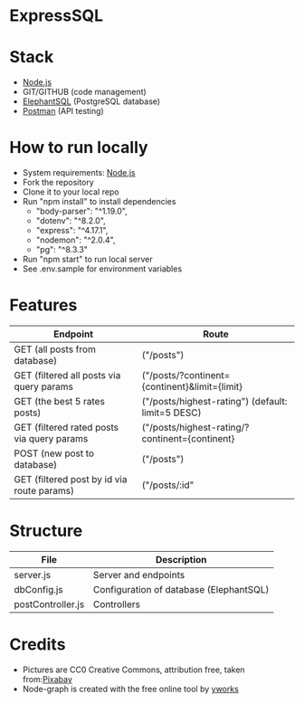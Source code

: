 # ExpressSQL

# Stack

- [Node.js](https://nodejs.org/)
- GIT/GITHUB (code management)
- [ElephantSQL](https://www.elephantsql.com/) (PostgreSQL database)
- [Postman](https://www.postman.com/) (API testing)

# How to run locally

- System requirements: [Node.js](https://nodejs.org/)
- Fork the repository
- Clone it to your local repo
- Run "npm install" to install dependencies
  - "body-parser": "^1.19.0",
  - "dotenv": "^8.2.0",
  - "express": "^4.17.1",
  - "nodemon": "^2.0.4",
  - "pg": "^8.3.3"
- Run "npm start" to run local server
- See .env.sample for environment variables

# Features

| Endpoint                                    | Route                                                 |
| ------------------------------------------- | ----------------------------------------------------- |
| GET (all posts from database)               | ("/posts")                                            |
| GET (filtered all posts via query params    | ("/posts/?continent={continent}&limit={limit}         |
| GET (the best 5 rates posts)                | ("/posts/highest-rating") (default: limit=5 DESC)     | 
| GET (filtered rated posts via query params  | ("/posts/highest-rating/?continent={continent}        |
| POST (new post to database)                 | ("/posts")                                            |
| GET (filtered post by id via route params)  | ("/posts/:id"                                         |

# Structure

| File              | Description                             |
| ----------------- | --------------------------------------- |
| server.js         | Server and endpoints                    |
| dbConfig.js       | Configuration of database (ElephantSQL) |
| postController.js | Controllers                             |

# Credits

- Pictures are CC0 Creative Commons, attribution free, taken from:[Pixabay](https://pixabay.com/)
- Node-graph is created with the free online tool by [yworks](https://live.yworks.com/demos/layout/layoutstyles/index.html)
